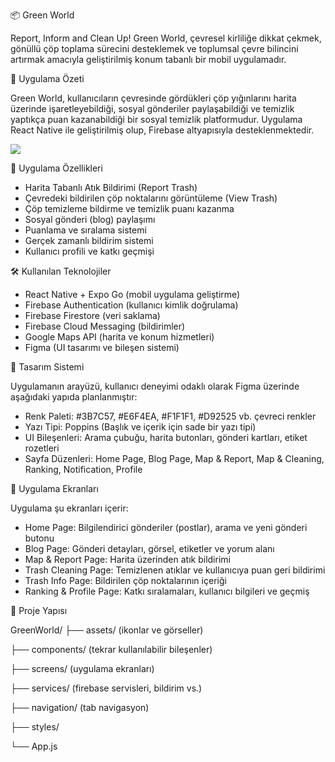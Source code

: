 📦 Green World

Report, Inform and Clean Up!
Green World, çevresel kirliliğe dikkat çekmek, gönüllü çöp toplama sürecini desteklemek ve toplumsal çevre bilincini artırmak amacıyla geliştirilmiş konum tabanlı bir mobil uygulamadır.

🧭 Uygulama Özeti

Green World, kullanıcıların çevresinde gördükleri çöp yığınlarını harita üzerinde işaretleyebildiği, sosyal gönderiler paylaşabildiği ve temizlik yaptıkça puan kazanabildiği bir sosyal temizlik platformudur. Uygulama React Native ile geliştirilmiş olup, Firebase altyapısıyla desteklenmektedir.

<img src='https://github.com/Developrimbor/GreenWorld/blob/main/B%C3%A9hance.png'>

🧩 Uygulama Özellikleri

- Harita Tabanlı Atık Bildirimi (Report Trash)
- Çevredeki bildirilen çöp noktalarını görüntüleme (View Trash)
- Çöp temizleme bildirme ve temizlik puanı kazanma
- Sosyal gönderi (blog) paylaşımı
- Puanlama ve sıralama sistemi
- Gerçek zamanlı bildirim sistemi
- Kullanıcı profili ve katkı geçmişi

🛠️ Kullanılan Teknolojiler

- React Native + Expo Go (mobil uygulama geliştirme)
- Firebase Authentication (kullanıcı kimlik doğrulama)
- Firebase Firestore (veri saklama)
- Firebase Cloud Messaging (bildirimler)
- Google Maps API (harita ve konum hizmetleri)
- Figma (UI tasarımı ve bileşen sistemi)

🎨 Tasarım Sistemi

Uygulamanın arayüzü, kullanıcı deneyimi odaklı olarak Figma üzerinde aşağıdaki yapıda planlanmıştır:

- Renk Paleti: #3B7C57, #E6F4EA, #F1F1F1, #D92525 vb. çevreci renkler
- Yazı Tipi: Poppins (Başlık ve içerik için sade bir yazı tipi)
- UI Bileşenleri: Arama çubuğu, harita butonları, gönderi kartları, etiket rozetleri
- Sayfa Düzenleri: Home Page, Blog Page, Map & Report, Map & Cleaning, Ranking, Notification, Profile

📱 Uygulama Ekranları

Uygulama şu ekranları içerir:

- Home Page: Bilgilendirici gönderiler (postlar), arama ve yeni gönderi butonu
- Blog Page: Gönderi detayları, görsel, etiketler ve yorum alanı
- Map & Report Page: Harita üzerinden atık bildirimi
- Trash Cleaning Page: Temizlenen atıklar ve kullanıcıya puan geri bildirimi
- Trash Info Page: Bildirilen çöp noktalarının içeriği
- Ranking & Profile Page: Katkı sıralamaları, kullanıcı bilgileri ve geçmiş

📁 Proje Yapısı

GreenWorld/
├── assets/ (ikonlar ve görseller)

├── components/ (tekrar kullanılabilir bileşenler)

├── screens/ (uygulama ekranları)

├── services/ (firebase servisleri, bildirim vs.)

├── navigation/ (tab navigasyon)

├── styles/

└── App.js
